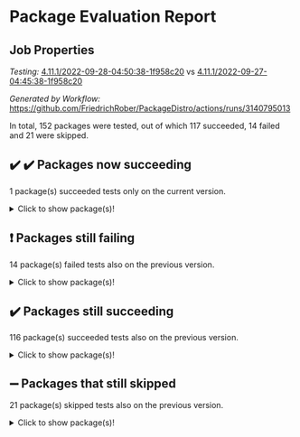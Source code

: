 # Package Evaluation Report

## Job Properties

*Testing:* [4.11.1/2022-09-28-04:50:38-1f958c20](https://github.com/FriedrichRober/PackageDistro/blob/data/reports/4.11.1/2022-09-28-04:50:38-1f958c20) vs [4.11.1/2022-09-27-04:45:38-1f958c20](https://github.com/FriedrichRober/PackageDistro/blob/data/reports/4.11.1/2022-09-27-04:45:38-1f958c20)

*Generated by Workflow:* https://github.com/FriedrichRober/PackageDistro/actions/runs/3140795013

In total, 152 packages were tested, out of which 117 succeeded, 14 failed and 21 were skipped.

## :heavy_check_mark: :heavy_check_mark: Packages now succeeding

1 package(s) succeeded tests only on the current version.<details> <summary>Click to show package(s)!</summary>

- semigroups 4.0.0 vs semigroups 4.0.0 (failure) <br>
</details>

## :exclamation: Packages still failing

14 package(s) failed tests also on the previous version.<details> <summary>Click to show package(s)!</summary>

- atlasrep 2.1.2 <br>
- ctbllib 1.3.3 <br>
- cvec 2.7.5 <br>
- fining 1.4.1 <br>
- francy 1.2.4 <br>
- hap 1.38 <br>
- normalizinterface 1.3.2 <br>
- orb 4.8.4 <br>
- packagemanager 1.2 <br>
- recog 1.3.2 <br>
- transgrp 3.6.1 <br>
- unitlib 4.0.0 <br>
- wedderga 4.10.1 <br>
- yangbaxter 0.9.0 <br>
</details>

## :heavy_check_mark: Packages still succeeding

116 package(s) succeeded tests also on the previous version.<details> <summary>Click to show package(s)!</summary>

- ace 5.4 <br>
- aclib 1.3.2 <br>
- agt 0.2 <br>
- alnuth 3.2.0 <br>
- anupq 3.2.6 <br>
- autodoc 2022.03.10 <br>
- automata 1.15 <br>
- automgrp 1.3.2 <br>
- autpgrp 1.10.2 <br>
- cap 2022.03-08 <br>
- caratinterface 2.3.3 <br>
- cddinterface 2020.06.24 <br>
- circle 1.6.4 <br>
- cohomolo 1.6.10 <br>
- congruence 1.2.3 <br>
- crime 1.6 <br>
- crisp 1.4.5 <br>
- crypting 0.10 <br>
- cryst 4.1.24 <br>
- crystcat 1.1.9 <br>
- cubefree 1.19 <br>
- curlinterface 2.2.2 <br>
- datastructures 0.2.7 <br>
- deepthought 1.0.5 <br>
- design 1.7 <br>
- difsets 2.3.1 <br>
- digraphs 1.5.2 <br>
- edim 1.3.5 <br>
- example 4.3.0 <br>
- factint 1.6.3 <br>
- ferret 1.0.7 <br>
- fga 1.4.0 <br>
- float 1.0.3 <br>
- format 1.4.3 <br>
- forms 1.2.7 <br>
- fplsa 1.2.5 <br>
- fr 2.4.8 <br>
- fwtree 1.3 <br>
- gbnp 1.0.5 <br>
- generalizedmorphismsforcap 2022.03-03 <br>
- genss 1.6.6 <br>
- gradedringforhomalg 2022.03-01 <br>
- grape 4.8.5 <br>
- groupoids 1.69 <br>
- grpconst 2.6.2 <br>
- guarana 0.96.3 <br>
- guava 3.15 <br>
- hapcryst 0.1.14 <br>
- hecke 1.5.3 <br>
- help 3.5 <br>
- idrel 2.43 <br>
- images 1.3.1 <br>
- intpic 0.2.4 <br>
- io 4.7.2 <br>
- irredsol 1.4.3 <br>
- json 2.1.0 <br>
- jupyterkernel 1.4.1 <br>
- jupyterviz 1.5.1 <br>
- kan 1.34 <br>
- kbmag 1.5.9 <br>
- laguna 3.9.4 <br>
- liealgdb 2.2.1 <br>
- liepring 1.9.2 <br>
- liering 2.4.2 <br>
- linearalgebraforcap 2022.03-06 <br>
- loops 3.4.1 <br>
- lpres 1.0.3 <br>
- majoranaalgebras 1.4 <br>
- mapclass 1.4.5 <br>
- matgrp 0.64 <br>
- modisom 2.5.1 <br>
- modulepresentationsforcap 2022.03-02 <br>
- monoidalcategories 2022.03-02 <br>
- nconvex 2020.11-04 <br>
- nilmat 1.4.1 <br>
- nock 1.5 <br>
- nq 2.5.8 <br>
- numericalsgps 1.3.0 <br>
- openmath 11.5.0 <br>
- patternclass 2.4.2 <br>
- permut 2.0.4 <br>
- polenta 1.3.10 <br>
- polymaking 0.8.6 <br>
- primgrp 3.4.1 <br>
- profiling 2.5.0 <br>
- qpa 1.33 <br>
- quagroup 1.8.3 <br>
- radiroot 2.9 <br>
- rcwa 4.6.4 <br>
- rds 1.8 <br>
- repndecomp 1.2.1 <br>
- repsn 3.1.0 <br>
- resclasses 4.7.2 <br>
- scscp 2.3.1 <br>
- sglppow 2.1 <br>
- sgpviz 0.999.5 <br>
- simpcomp 2.1.14 <br>
- singular 2020.12.18 <br>
- sla 1.5.3 <br>
- smallgrp 1.4.2 <br>
- smallsemi 0.6.13 <br>
- sonata 2.9.3 <br>
- sophus 1.25 <br>
- spinsym 1.5.2 <br>
- symbcompcc 1.3.2 <br>
- thelma 1.3 <br>
- tomlib 1.2.9 <br>
- toric 1.9.5 <br>
- ugaly 4.0.2 <br>
- unipot 1.5 <br>
- utils 0.72 <br>
- uuid 0.7 <br>
- walrus 0.9991 <br>
- xmod 2.86 <br>
- xmodalg 1.18 <br>
- zeromqinterface 0.13 <br>
</details>

## :heavy_minus_sign: Packages that still skipped

21 package(s) skipped tests also on the previous version.<details> <summary>Click to show package(s)!</summary>

- 4ti2interface 2022.03-01 <br>
- browse 1.8.14 <br>
- corelg 1.55 <br>
- examplesforhomalg 2022.03-01 <br>
- gapdoc 1.6.5 <br>
- gauss 2022.03-01 <br>
- gaussforhomalg 2022.03-01 <br>
- gradedmodules 2022.03-01 <br>
- homalg 2022.03-01 <br>
- homalgtocas 2022.03-01 <br>
- io_forhomalg 2022.03-01 <br>
- itc 1.5.1 <br>
- localizeringforhomalg 2022.03-01 <br>
- matricesforhomalg 2022.03-02 <br>
- modules 2022.03-01 <br>
- polycyclic 2.16 <br>
- ringsforhomalg 2022.03-01 <br>
- sco 2022.03-01 <br>
- toolsforhomalg 2022.03-01 <br>
- toricvarieties 2022.03.23 <br>
- xgap 4.31 <br>
</details>

